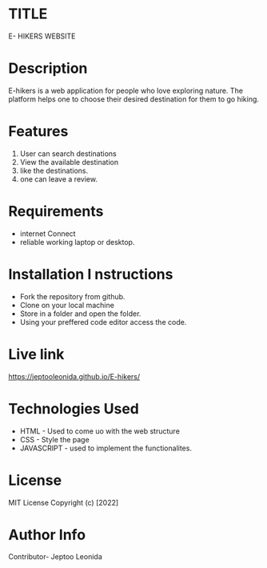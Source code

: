 # TITLE
E- HIKERS WEBSITE

# Description
E-hikers is a web application for people who love exploring nature. The platform helps one to choose their desired destination for them to go hiking.

# Features
1. User can search destinations
2. View the available destination
3. like the destinations.
4. one can leave a review.

# Requirements
- internet Connect
- reliable working laptop or desktop.

# Installation I nstructions
- Fork the repository from github.
- Clone on your local machine
- Store in a folder and open the folder.
- Using your preffered code editor access the code.

# Live link
https://jeptooleonida.github.io/E-hikers/

# Technologies Used
- HTML - Used to come uo with the web structure
- CSS - Style the page
- JAVASCRIPT - used to implement the functionalites.

# License
MIT License Copyright (c) [2022]

# Author Info
Contributor- Jeptoo Leonida


